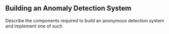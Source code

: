 
## Building an Anomaly Detection System
Describe the components required to build an anonymous detection system and implement one of such
